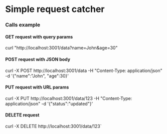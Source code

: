 # Simple request catcher



### Calls example

#### GET request with query params
curl "http://localhost:3001/data?name=John&age=30"

#### POST request with JSON body
curl -X POST http://localhost:3001/data -H "Content-Type: application/json" -d '{"name":"John", "age":30}'

#### PUT request with URL params
curl -X PUT http://localhost:3001/data/123 -H "Content-Type: application/json" -d '{"status":"updated"}'

#### DELETE request
curl -X DELETE http://localhost:3001/data/123`  
